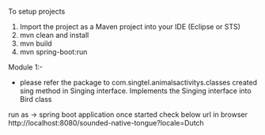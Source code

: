 To setup projects

1. Import the  project as a Maven project into your IDE (Eclipse or STS)
2. mvn clean and install
3. mvn build
4. mvn spring-boot:run

Module 1:-

* please refer the package to com.singtel.animalsactivitys.classes 
  created sing method in Singing interface. Implements the Singing interface into Bird class 
  
run as ->  spring boot application 
once started check below url in browser
http://localhost:8080/sounded-native-tongue?locale=Dutch


